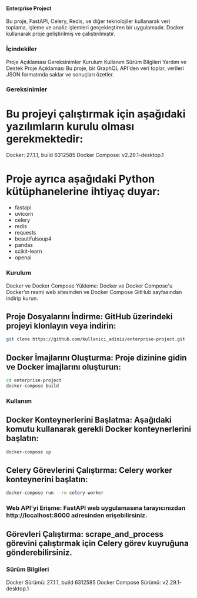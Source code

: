 #### Enterprise Project
Bu proje, FastAPI, Celery, Redis, ve diğer teknolojiler kullanarak veri toplama, işleme ve analiz işlemleri gerçekleştiren bir uygulamadır. Docker kullanarak proje geliştirilmiş ve çalıştırılmıştır.

### İçindekiler
Proje Açıklaması
Gereksinimler
Kurulum
Kullanım
Sürüm Bilgileri
Yardım ve Destek
Proje Açıklaması
Bu proje, bir GraphQL API'den veri toplar, verileri JSON formatında saklar ve sonuçları özetler.

### Gereksinimler
# Bu projeyi çalıştırmak için aşağıdaki yazılımların kurulu olması gerekmektedir:

Docker: 27.1.1, build 6312585
Docker Compose: v2.29.1-desktop.1
# Proje ayrıca aşağıdaki Python kütüphanelerine ihtiyaç duyar:

 - fastapi
 - uvicorn
 - celery
 - redis
 - requests
 - beautifulsoup4
 - pandas
 - scikit-learn
 - openai

### Kurulum
Docker ve Docker Compose Yükleme: Docker ve Docker Compose'u Docker'ın resmi web sitesinden ve Docker Compose GitHub sayfasından indirip kurun.

## Proje Dosyalarını İndirme: GitHub üzerindeki projeyi klonlayın veya indirin:

```bash
git clone https://github.com/kullanici_adiniz/enterprise-project.git
```

## Docker İmajlarını Oluşturma: Proje dizinine gidin ve Docker imajlarını oluşturun:
```bash
cd enterprise-project
docker-compose build
```

### Kullanım
## Docker Konteynerlerini Başlatma: Aşağıdaki komutu kullanarak gerekli Docker konteynerlerini başlatın:

```bash
docker-compose up
```

## Celery Görevlerini Çalıştırma: Celery worker konteynerini başlatın:

```bash
docker-compose run --rm celery-worker
```
### Web API'yi Erişme: FastAPI web uygulamasına tarayıcınızdan http://localhost:8000 adresinden erişebilirsiniz.

## Görevleri Çalıştırma: scrape_and_process görevini çalıştırmak için Celery görev kuyruğuna gönderebilirsiniz.

### Sürüm Bilgileri
Docker Sürümü: 27.1.1, build 6312585
Docker Compose Sürümü: v2.29.1-desktop.1
